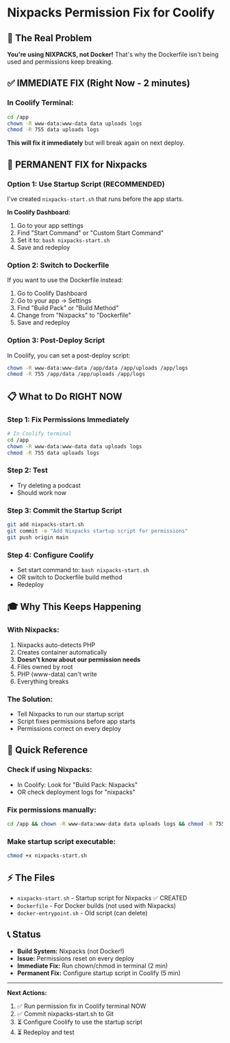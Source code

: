 # Nixpacks Permission Fix for Coolify

## 🎯 The Real Problem

**You're using NIXPACKS, not Docker!** That's why the Dockerfile isn't being used and permissions keep breaking.

## ✅ IMMEDIATE FIX (Right Now - 2 minutes)

### In Coolify Terminal:

```bash
cd /app
chown -R www-data:www-data data uploads logs
chmod -R 755 data uploads logs
```

**This will fix it immediately** but will break again on next deploy.

## 🔧 PERMANENT FIX for Nixpacks

### Option 1: Use Startup Script (RECOMMENDED)

I've created `nixpacks-start.sh` that runs before the app starts.

**In Coolify Dashboard:**

1. Go to your app settings
2. Find "Start Command" or "Custom Start Command"
3. Set it to: `bash nixpacks-start.sh`
4. Save and redeploy

### Option 2: Switch to Dockerfile

If you want to use the Dockerfile instead:

1. Go to Coolify Dashboard
2. Go to your app → Settings
3. Find "Build Pack" or "Build Method"
4. Change from "Nixpacks" to "Dockerfile"
5. Save and redeploy

### Option 3: Post-Deploy Script

In Coolify, you can set a post-deploy script:

```bash
chown -R www-data:www-data /app/data /app/uploads /app/logs
chmod -R 755 /app/data /app/uploads /app/logs
```

## 📋 What to Do RIGHT NOW

### Step 1: Fix Permissions Immediately
```bash
# In Coolify terminal
cd /app
chown -R www-data:www-data data uploads logs
chmod -R 755 data uploads logs
```

### Step 2: Test
- Try deleting a podcast
- Should work now

### Step 3: Commit the Startup Script
```bash
git add nixpacks-start.sh
git commit -m "Add Nixpacks startup script for permissions"
git push origin main
```

### Step 4: Configure Coolify
- Set start command to: `bash nixpacks-start.sh`
- OR switch to Dockerfile build method
- Redeploy

## 🎓 Why This Keeps Happening

### With Nixpacks:
1. Nixpacks auto-detects PHP
2. Creates container automatically
3. **Doesn't know about our permission needs**
4. Files owned by root
5. PHP (www-data) can't write
6. Everything breaks

### The Solution:
- Tell Nixpacks to run our startup script
- Script fixes permissions before app starts
- Permissions correct on every deploy

## 🚀 Quick Reference

### Check if using Nixpacks:
- In Coolify: Look for "Build Pack: Nixpacks"
- OR check deployment logs for "nixpacks"

### Fix permissions manually:
```bash
cd /app && chown -R www-data:www-data data uploads logs && chmod -R 755 data uploads logs
```

### Make startup script executable:
```bash
chmod +x nixpacks-start.sh
```

## ⚡ The Files

- `nixpacks-start.sh` - Startup script for Nixpacks ✅ CREATED
- `Dockerfile` - For Docker builds (not used with Nixpacks)
- `docker-entrypoint.sh` - Old script (can delete)

## 📞 Status

- **Build System:** Nixpacks (not Docker!)
- **Issue:** Permissions reset on every deploy
- **Immediate Fix:** Run chown/chmod in terminal (2 min)
- **Permanent Fix:** Configure startup script in Coolify (5 min)

---

**Next Actions:**
1. ✅ Run permission fix in Coolify terminal NOW
2. ✅ Commit nixpacks-start.sh to Git
3. ⏳ Configure Coolify to use the startup script
4. ⏳ Redeploy and test
